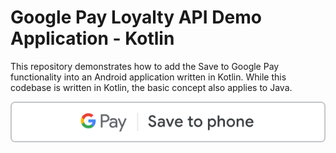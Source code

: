 # Google Pay Loyalty API Demo Application - Kotlin

This repository demonstrates how to add the Save to Google Pay functionality into an Android application written in
Kotlin. While this codebase is written in Kotlin, the basic concept also applies to Java.

![Save to Google Pay](docs/images/save-to-google-pay.svg)
